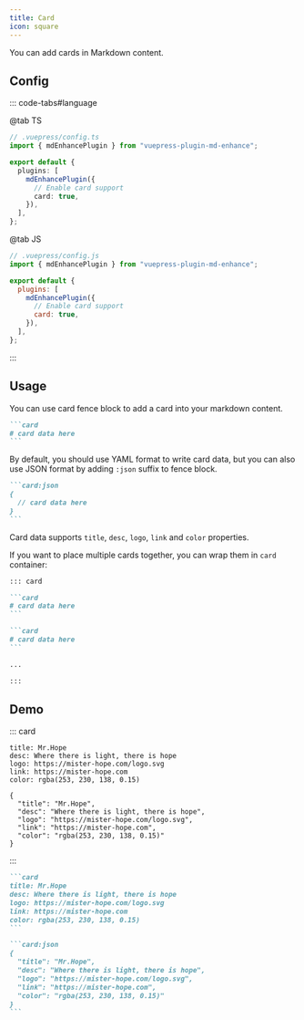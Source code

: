 ```yaml
---
title: Card
icon: square
---
```


You can add cards in Markdown content.

<!-- more -->

## Config

::: code-tabs#language

@tab TS

```ts {8}
// .vuepress/config.ts
import { mdEnhancePlugin } from "vuepress-plugin-md-enhance";

export default {
  plugins: [
    mdEnhancePlugin({
      // Enable card support
      card: true,
    }),
  ],
};
```

@tab JS

```js {8}
// .vuepress/config.js
import { mdEnhancePlugin } from "vuepress-plugin-md-enhance";

export default {
  plugins: [
    mdEnhancePlugin({
      // Enable card support
      card: true,
    }),
  ],
};
```

:::

## Usage

You can use card fence block to add a card into your markdown content.

````md
```card
# card data here
```
````

By default, you should use YAML format to write card data, but you can also use JSON format by adding `:json` suffix to fence block.

````md
```card:json
{
  // card data here
}
```
````

Card data supports `title`, `desc`, `logo`, `link` and `color` properties.

If you want to place multiple cards together, you can wrap them in `card` container:

````md
::: card

```card
# card data here
```

```card
# card data here
```

...

:::
````

## Demo

::: card

```card
title: Mr.Hope
desc: Where there is light, there is hope
logo: https://mister-hope.com/logo.svg
link: https://mister-hope.com
color: rgba(253, 230, 138, 0.15)
```

```card:json
{
  "title": "Mr.Hope",
  "desc": "Where there is light, there is hope",
  "logo": "https://mister-hope.com/logo.svg",
  "link": "https://mister-hope.com",
  "color": "rgba(253, 230, 138, 0.15)"
}
```

:::

````md
```card
title: Mr.Hope
desc: Where there is light, there is hope
logo: https://mister-hope.com/logo.svg
link: https://mister-hope.com
color: rgba(253, 230, 138, 0.15)
```

```card:json
{
  "title": "Mr.Hope",
  "desc": "Where there is light, there is hope",
  "logo": "https://mister-hope.com/logo.svg",
  "link": "https://mister-hope.com",
  "color": "rgba(253, 230, 138, 0.15)"
}
```
````
